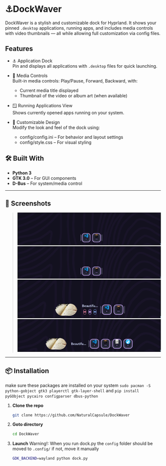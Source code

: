 ⚓DockWaver
=========

DockWaver is a stylish and customizable dock for Hyprland. It shows your pinned `.desktop` applications, running apps, and includes media controls with video thumbnails — all while allowing full customization via config files.

Features
--------

- ⚓ Application Dock  
  Pin and displays all applications with `.desktop` files for quick launching.

- 🎵 Media Controls  
  Built-in media controls: Play/Pause, Forward, Backward, with:
  - Current media title displayed
  - Thumbnail of the video or album art (when available)

- 🪟 Running Applications View  
  Shows currently opened apps running on your system.

- 🎨 Customizable Design  
  Modify the look and feel of the dock using:
  - config/config.ini – For behavior and layout settings
  - config/style.css – For visual styling


## 🛠️ Built With

- **Python 3**
- **GTK 3.0** – For GUI components
- **D-Bus** – For system/media control

---


## 📸 Screenshots

> ![CcreenShots](screenshots/1.png) ![ScreenShots](screenshots/1.png) ![ScreenShots](screenshots/3.png) ![ScreenShots](screenshots/4.png)

---

## 📦 Installation

make sure these packages are installed on your system
`sudo pacman -S python-gobject gtk3 playerctl gtk-layer-shell`
and
`pip install pyGObject pycairo configparser dbus-python`

1. **Clone the repo**
   ```bash
   git clone https://github.com/NaturalCapsule/DockWaver
   ```

2. **Goto directory**
   ```bash
   cd DockWaver
   ```

3. **Launch**
   Warning!: When you run dock.py the `config` folder should be moved to `.config/` if not, move it manually
   ```bash
   GDK_BACKEND=wayland python dock.py
